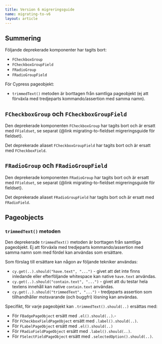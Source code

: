 ```yaml
---
title: Version 6 migreringsguide
name: migrating-to-v6
layout: article
---
```


## Summering

Följande deprekerade komponenter har tagits bort:

- `FCheckboxGroup`
- `FCheckboxGroupField`
- `FRadioGroup`
- `FRadioGroupField`

För Cypress pageobjekt:

- `trimmedText()` metoden är borttagen från samtliga pageobjekt (ej att förväxla med tredjeparts kommando/assertion med samma namn).

## `FCheckboxGroup` och `FCheckboxGroupField`

Den deprekerade komponenten `FCheckboxGroup` har tagits bort och är ersatt med `FFieldset`, se separat {@link migrating-to-fieldset migreringsguide för fieldset}.

Det deprekerade aliaset `FCheckboxGroupField` har tagits bort och är ersatt med `FCheckboxField`.

## `FRadioGroup` och `FRadioGroupField`

Den deprekerade komponenten `FRadioGroup` har tagits bort och är ersatt med `FFieldset`, se separat {@link migrating-to-fieldset migreringsguide för fieldset}.

Det deprekerade aliaset `FRadioGroupField` har tagits bort och är ersatt med `FRadioField`.

## Pageobjects

### `trimmedText()` metoden

Den deprekerade `trimmedText()` metoden är borttagen från samtliga pageobjekt.
Ej att förväxla med tredjeparts kommando/assertion med samma namn som med fördel kan användas som ersättare.

Som förslag till ersättare kan någon av följande tekniker användas:

- `cy.get(..).should("have.text", "...")` - givet att det inte finns inledande eller efterföljande whitespace kan native `have.text` användas.
- `cy.get(..).should("contain.text", "...")` - givet att du testar hela textens innehåll kan native `contain.text` användas.
- `cy.get(..).should("trimmedText", "...")` - tredjeparts assertion som tillhandhåller motsvarande (och buggfri) lösning kan användas.

Specifikt, för varje pageobjekt kan `.trimmedText().should(..)` ersättas med:

- För `FBadgePageObject` ersätt med `.el().should(..)`.-
- För `FCheckboxFieldPageObject` ersätt med `.label().should(..)`.
- För `FLabelPageObject` ersätt med `.el().should(..)`
- För `FRadioFieldPageObject` ersätt med `.label().should(..)`.
- För `FSelectFieldPageObject` ersätt med `.selectedOption().should(..)`.
